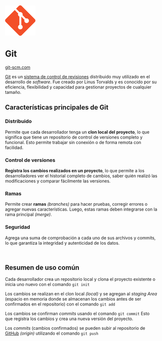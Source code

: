 <img src="../Git-GitHub/img/git_logo.png" alt="Logo de Git" height="100"><br>

# Git

[git-scm.com](https://git-scm.com/)

[Git](../GLOSARIO#git) es un [sistema de control de revisiones](../GLOSARIO.md/#scm-source-control-management) distribuido muy utilizado en el desarrollo de *software*. Fue creado por Linus Torvalds y es conocido por su eficiencia, flexibilidad y capacidad para gestionar proyectos de cualquier tamaño.

## Características principales de Git

### Distribuido
Permite que cada desarrollador tenga un **clon local del proyecto**, lo que significa que tiene un repositorio de control de versiones completo y funcional. Esto permite trabajar sin conexión o de forma remota con facilidad.

### Control de versiones
**Registra los cambios realizados en un proyecto**, lo que permite a los desarrolladores ver el historial completo de cambios, saber quién realizó las modificaciones y comparar fácilmente las versiones.

### Ramas
Permite crear **ramas** *(branches)* para hacer pruebas, corregir errores o agregar nuevas características. Luego, estas ramas deben integrarse con la rama principal *(merge)*.

### Seguridad
Agrega una suma de comprobación a cada uno de sus archivos y commits, lo que garantiza la integridad y autenticidad de los datos.

<br>

## Resumen de uso común

Cada desarrollador crea un repositorio local y clona el proyecto existente o inicia uno nuevo con el comando ```git init```

Los cambios se realizan en el clon local *(local)* y se agregan al *staging Area* (espacio en memoria donde se almacenan los cambios antes de ser confirmados en el repositorio) con el comando ```git add```

Los cambios se confirman *commits* usando el comando ```git commit```
Esto que registra los cambios y crea una nueva versión del proyecto.

Los *commits* (cambios confirmados) se pueden subir al repositorio de [GitHub](../GLOSARIO.md#github) *(origin)* utilizando el comando ```git push```